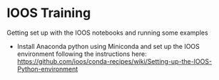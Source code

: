 # IOOS Training
Getting set up with the IOOS notebooks and running some examples

* Install Anaconda python using Miniconda and set up the IOOS environment following the instructions here:
https://github.com/ioos/conda-recipes/wiki/Setting-up-the-IOOS-Python-environment
